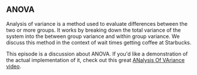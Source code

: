 ## ANOVA

Analysis of variance is a method used to evaluate differences between the two or more groups.  It works by breaking down the total variance of the system into the between group variance and within group variance.  We discuss this method in the context of wait times getting coffee at Starbucks.

This episode is a discussion about ANOVA.  If you'd like a demonstration of the actual implementation of it, check out this great <a href="https://www.youtube.com/watch?v=-yQb_ZJnFXw">ANalysis Of VAriance video</a>.
